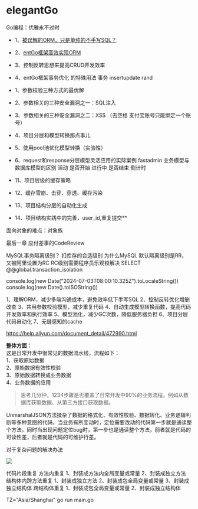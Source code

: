 # elegantGo
Go编程：优雅永不过时
- 1、[被误解的ORM，只是单纯的不手写SQL？](md/orm.md)
- 2、[entGo框架高效实现ORM](md/orm-entgo.md)
- 3、控制反转思想来提高CRUD开发效率
- 4、entGo框架事务优化 的特殊用法 事务 insertupdate rand



- 1、参数校验三种方式的最优解
- 2、参数相关的三种安全漏洞之一：SQL注入
- 3、参数相关的三种安全漏洞之二：XSS （去空格 支付宝账号只能绑定一个账号）
- 4、项目分层和模型转换那点事儿
- 5、使用pool池优化模型转换（实验性）
- 6、request和response分层模型灵活应用的实际案例 fastadmin 业务模型与数据库模型的区别 活动 是否开始 进行中 是否结束 倒计时



- 11、项目层级的缓存策略
- 12、缓存雪崩、击穿、穿透、缓存污染
- 13、项目结构分层的自动化生成
- 14、项目结构实践中的完善，user_id,重复提交**

面向对象的难点：对象族

最后一章 应付差事的CodeReview

MySQL事务隔离级别？ 扣库存的合适级别 为什么MySQL 默认隔离级别是RR，又被阿里设置为RC    RC级别需要程序员乐观锁解决
SELECT @@global.transaction_isolation


console.log(new Date("2024-07-03T08:00:10.325Z").toLocaleString())
console.log(new Date().toISOString())


1、理解ORM，减少多端沟通成本，避免效率低下手写SQL
2、控制反转优化增删改查
3、共用参数校验模型，减少重复代码 
4、自动生成模型转换函数，提高代码开发效率和执行效率
5、模型池化，减少GC次数，降低服务器负担
6、项目分层代码自动化
7、无缝感知的cache


https://help.aliyun.com/document_detail/472990.html

**整体方面：**<br>
这是日常开发中很常见的数据流水线，流程如下：<br>
1、获取原始数据 <br>
2、原始数据有效性校验<br>
3、原始数据转换成业务数据<br>
4、业务数据的应用<br>

>思考几分钟，1234步骤是否覆盖了日常开发中90%的业务流程，例如从数据库获取数据、从第三方接口获取数据。

UnmarshalJSON方法揉杂了数据的格式化、有效性校验、数据转化、业务逻辑判断等多种意图的代码，当业务有所变动时，定位需要改动的代码第一步就是通读整个方法，同时当出现问题定位bug时，第一步也是通读整个方法，前者就是代码的可读性差，后者就是代码的可维护行差。

对于复杂问题的解决办法


<img src="../images/postman-complex-parameters.jpg">

代码片段重复
方法内重复
1、封装成方法内全局变量或常量
2、封装成独立方法
结构体内跨方法重复
1、封装成独立方法
2、封装成包全局变量或常量
3、封装成独立结构体
跨结构体重复
1、封装成包全局变量或常量
2、封装成独立结构体


TZ="Asia/Shanghai" go run main.go